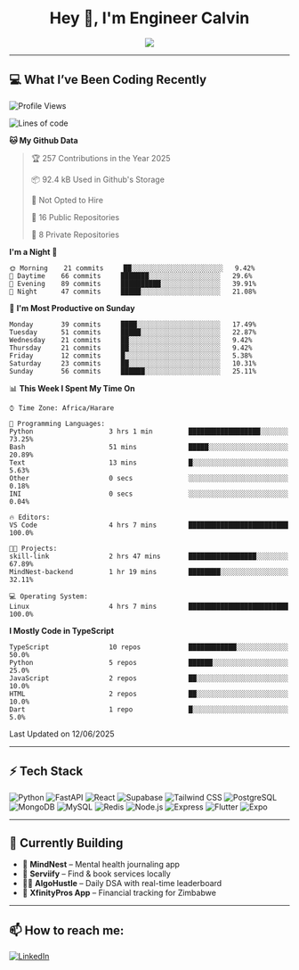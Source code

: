 <h1 align="center">Hey 👋, I'm Engineer Calvin</h1>

<p align="center">
  <img src="https://readme-typing-svg.herokuapp.com?font=Fira+Code&size=22&pause=1000&center=true&vCenter=true&width=435&lines=Code+is+life.;FastAPI+Jutsu+User;React+Ninja+in+Training;🔥+Engineer+on+a+Mission" />
</p>

---

## 💻 What I’ve Been Coding Recently

<!--START_SECTION:waka-->
![Profile Views](http://img.shields.io/badge/Profile%20Views-291-blue)

![Lines of code](https://img.shields.io/badge/From%20Hello%20World%20I%27ve%20Written-3.9%20million%20lines%20of%20code-blue)

**🐱 My Github Data** 

> 🏆 257 Contributions in the Year 2025
 > 
> 📦 92.4 kB Used in Github's Storage 
 > 
> 🚫 Not Opted to Hire
 > 
> 📜 16 Public Repositories 
 > 
> 🔑 8 Private Repositories  
 > 
**I'm a Night 🦉** 

```text
🌞 Morning    21 commits     ██░░░░░░░░░░░░░░░░░░░░░░░   9.42% 
🌆 Daytime    66 commits     ███████░░░░░░░░░░░░░░░░░░   29.6% 
🌃 Evening    89 commits     ██████████░░░░░░░░░░░░░░░   39.91% 
🌙 Night      47 commits     █████░░░░░░░░░░░░░░░░░░░░   21.08%

```
📅 **I'm Most Productive on Sunday** 

```text
Monday       39 commits     ████░░░░░░░░░░░░░░░░░░░░░   17.49% 
Tuesday      51 commits     █████░░░░░░░░░░░░░░░░░░░░   22.87% 
Wednesday    21 commits     ██░░░░░░░░░░░░░░░░░░░░░░░   9.42% 
Thursday     21 commits     ██░░░░░░░░░░░░░░░░░░░░░░░   9.42% 
Friday       12 commits     █░░░░░░░░░░░░░░░░░░░░░░░░   5.38% 
Saturday     23 commits     ██░░░░░░░░░░░░░░░░░░░░░░░   10.31% 
Sunday       56 commits     ██████░░░░░░░░░░░░░░░░░░░   25.11%

```


📊 **This Week I Spent My Time On** 

```text
⌚︎ Time Zone: Africa/Harare

💬 Programming Languages: 
Python                   3 hrs 1 min         ██████████████████░░░░░░░   73.25% 
Bash                     51 mins             █████░░░░░░░░░░░░░░░░░░░░   20.89% 
Text                     13 mins             █░░░░░░░░░░░░░░░░░░░░░░░░   5.63% 
Other                    0 secs              ░░░░░░░░░░░░░░░░░░░░░░░░░   0.18% 
INI                      0 secs              ░░░░░░░░░░░░░░░░░░░░░░░░░   0.04%

🔥 Editors: 
VS Code                  4 hrs 7 mins        █████████████████████████   100.0%

🐱‍💻 Projects: 
skill-link               2 hrs 47 mins       █████████████████░░░░░░░░   67.89% 
MindNest-backend         1 hr 19 mins        ████████░░░░░░░░░░░░░░░░░   32.11%

💻 Operating System: 
Linux                    4 hrs 7 mins        █████████████████████████   100.0%

```

**I Mostly Code in TypeScript** 

```text
TypeScript               10 repos            ████████████░░░░░░░░░░░░░   50.0% 
Python                   5 repos             ██████░░░░░░░░░░░░░░░░░░░   25.0% 
JavaScript               2 repos             ██░░░░░░░░░░░░░░░░░░░░░░░   10.0% 
HTML                     2 repos             ██░░░░░░░░░░░░░░░░░░░░░░░   10.0% 
Dart                     1 repo              █░░░░░░░░░░░░░░░░░░░░░░░░   5.0%

```



 Last Updated on 12/06/2025
<!--END_SECTION:waka-->

---

## ⚡ Tech Stack

![Python](https://img.shields.io/badge/-Python-05122A?style=flat&logo=python)
![FastAPI](https://img.shields.io/badge/-FastAPI-05122A?style=flat&logo=fastapi)
![React](https://img.shields.io/badge/-React-05122A?style=flat&logo=react)
![Supabase](https://img.shields.io/badge/-Supabase-05122A?style=flat&logo=supabase)
![Tailwind CSS](https://img.shields.io/badge/-Tailwind-05122A?style=flat&logo=tailwindcss)
![PostgreSQL](https://img.shields.io/badge/-PostgreSQL-05122A?style=flat&logo=postgresql)
![MongoDB](https://img.shields.io/badge/-MongoDB-05122A?style=flat&logo=mongodb)
![MySQL](https://img.shields.io/badge/-MySQL-05122A?style=flat&logo=mysql)
![Redis](https://img.shields.io/badge/-Redis-05122A?style=flat&logo=redis)
![Node.js](https://img.shields.io/badge/-Node.js-05122A?style=flat&logo=node.js)
![Express](https://img.shields.io/badge/-Express-05122A?style=flat&logo=express)
![Flutter](https://img.shields.io/badge/-Flutter-05122A?style=flat&logo=flutter)
![Expo](https://img.shields.io/badge/-Expo-05122A?style=flat&logo=expo)

---

## 🧠 Currently Building

- 🧠 **MindNest** – Mental health journaling app
- 🧹 **Serviify** – Find & book services locally
- 🧑‍💻 **AlgoHustle** – Daily DSA with real-time leaderboard
- 💸 **XfinityPros App** – Financial tracking for Zimbabwe
  

---

## 📫 How to reach me:

[![LinkedIn](https://img.shields.io/badge/-EngineerCalvin-blue?style=flat-square&logo=Linkedin&logoColor=white)](https://linkedin.com/in/Codewizardry23)

